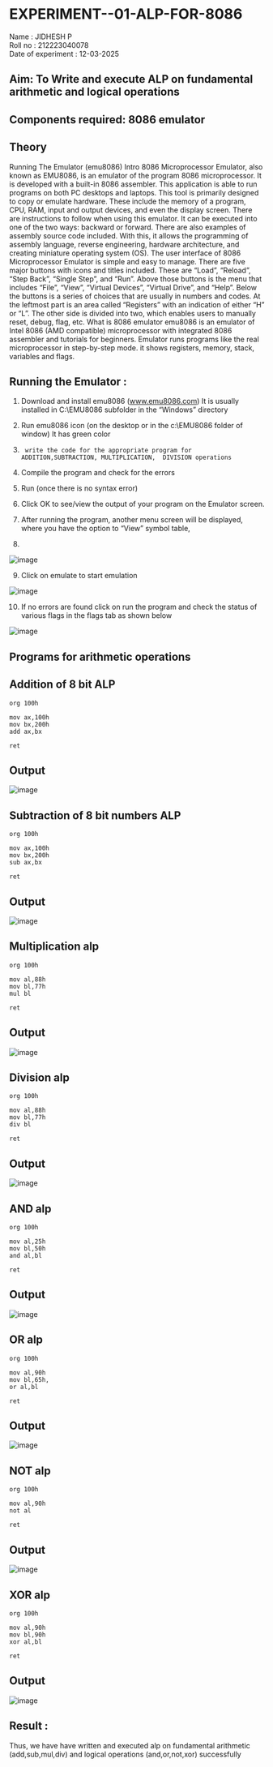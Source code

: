 # EXPERIMENT--01-ALP-FOR-8086
Name : JIDHESH P
<br>
Roll no : 212223040078
<br>
Date of experiment : 12-03-2025





## Aim: To Write and execute ALP on fundamental arithmetic and logical operations
## Components required: 8086  emulator 
## Theory 
Running The Emulator (emu8086) Intro 8086 Microprocessor Emulator, also known as EMU8086, is an emulator of the program 8086 microprocessor. It is developed with a built-in 8086 assembler. This application is able to run programs on both PC desktops and laptops. This tool is primarily designed to copy or emulate hardware. These include the memory of a program, CPU, RAM, input and output devices, and even the display screen. There are instructions to follow when using this emulator. It can be executed into one of the two ways: backward or forward. There are also examples of assembly source code included. With this, it allows the programming of assembly language, reverse engineering, hardware architecture, and creating miniature operating system (OS). The user interface of 8086 Microprocessor Emulator is simple and easy to manage. There are five major buttons with icons and titles included. These are “Load”, “Reload”, “Step Back”, “Single Step”, and “Run”. Above those buttons is the menu that includes “File”, “View”, “Virtual Devices”, “Virtual Drive”, and “Help”. Below the buttons is a series of choices that are usually in numbers and codes. At the leftmost part is an area called “Registers” with an indication of either “H” or “L”. The other side is divided into two, which enables users to manually reset, debug, flag, etc. What is 8086 emulator emu8086 is an emulator of Intel 8086 (AMD compatible) microprocessor with integrated 8086 assembler and tutorials for beginners. Emulator runs programs like the real microprocessor in step-by-step mode. it shows registers, memory, stack, variables and flags.


 ## Running the Emulator :
1.	Download and install emu8086 (www.emu8086.com) It is usually installed in C:\EMU8086 subfolder in the “Windows” directory
2.	  Run  emu8086 icon (on the desktop or in the c:\EMU8086 folder of window) It has green color 
 
 
3.		write the code for the appropriate program for ADDITION,SUBTRACTION, MULTIPLICATION,  DIVISION operations 

4.	 Compile the program and check for the errors 
5.	Run (once there is no syntax error) 

6.	Click OK to see/view the output of your program on the Emulator screen. 


7.	After running the program, another menu screen will be displayed, where you have the option to “View” symbol table,
8.	 


![image](https://user-images.githubusercontent.com/36288975/189273263-d65baae9-4b8f-4723-afb3-c0ffa4052b04.png)











9.	Click on emulate to start emulation 








![image](https://user-images.githubusercontent.com/36288975/189273273-9bb36ec1-e2e8-4892-8d35-37707332bfdc.png)








10.	If no errors are found click on run the program and check the status of various flags in the flags tab as shown below 






![image](https://user-images.githubusercontent.com/36288975/189273277-113a2a33-4a40-4ff8-95a5-ecd3a1f504fe.png)







## Programs for arithmetic  operations

## Addition  of 8 bit ALP

```assembly
org 100h

mov ax,100h
mov bx,200h
add ax,bx

ret
```

## Output  
![image](https://github.com/user-attachments/assets/999c02dc-1178-4285-94cf-f012088b09f9)
 
## Subtraction of 8 bit numbers  ALP 
```assembly
org 100h

mov ax,100h
mov bx,200h
sub ax,bx

ret
```

## Output  
![image](https://github.com/user-attachments/assets/8e06697c-6f26-4c7e-87b0-cf17565651a1)

## Multiplication alp 
```assembly
org 100h

mov al,88h
mov bl,77h
mul bl

ret
```
## Output  
![image](https://github.com/user-attachments/assets/d931a4fa-5742-41a7-9e9e-2be066978458)

## Division alp 
```assembly
org 100h

mov al,88h
mov bl,77h
div bl

ret
```

## Output  
![image](https://github.com/user-attachments/assets/3ff7759a-d902-4d91-b295-d2be4ba28f3e)

## AND alp
```assembly
org 100h

mov al,25h
mov bl,50h
and al,bl

ret
```

## Output  
![image](https://github.com/user-attachments/assets/36a44efe-aac4-4cfe-944b-4149d304b312)


## OR alp 
```assembly
org 100h

mov al,90h
mov bl,65h,
or al,bl

ret
```
## Output  
![image](https://github.com/user-attachments/assets/b6465cd1-6a23-438b-beeb-fad16cd3ad24)

## NOT alp 
```assembly
org 100h

mov al,90h
not al

ret
```
## Output 
![image](https://github.com/user-attachments/assets/2764f4f0-8e87-408d-8b2e-bc95e2ed4a9e)


## XOR alp 
```assembly
org 100h

mov al,90h
mov bl,90h
xor al,bl

ret
```
## Output  
![image](https://github.com/user-attachments/assets/93816a4c-ae5c-40bc-a75a-3ccb4319bf6f)



## Result :
Thus, we have have written and executed alp on fundamental arithmetic (add,sub,mul,div) and logical operations (and,or,not,xor) successfully






